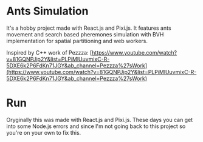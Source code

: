 # Ants Simulation
It's a hobby project made with React.js and Pixi.js. It features ants movement and search based pheremones simulation with BVH implementation for spatial partitioning and web workers.

Inspired by C++ work of Pezzza: [https://www.youtube.com/watch?v=81GQNPJip2Y&list=PLPiMlUuvmixC-R-5DXE6k2P6FdKn71JGY&ab_channel=Pezzza%27sWork](https://www.youtube.com/watch?v=81GQNPJip2Y&list=PLPiMlUuvmixC-R-5DXE6k2P6FdKn71JGY&ab_channel=Pezzza%27sWork)

# Run
Oryginally this was made with React.js and Pixi.js. These days you can get into some Node.js errors and since I'm not going back to this project so you're on your own to fix this.
